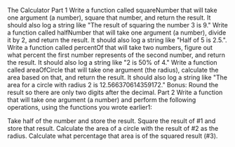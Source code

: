 The Calculator
Part 1
Write a function called squareNumber that will take one argument (a number), square that number, and return the result. It should also log a string like "The result of squaring the number 3 is 9."
Write a function called halfNumber that will take one argument (a number), divide it by 2, and return the result. It should also log a string like "Half of 5 is 2.5.".
Write a function called percentOf that will take two numbers, figure out what percent the first number represents of the second number, and return the result. It should also log a string like "2 is 50% of 4."
Write a function called areaOfCircle that will take one argument (the radius), calculate the area based on that, and return the result. It should also log a string like "The area for a circle with radius 2 is 12.566370614359172."
Bonus: Round the result so there are only two digits after the decimal.
Part 2
Write a function that will take one argument (a number) and perform the following operations, using the functions you wrote earlier1:

Take half of the number and store the result.
Square the result of #1 and store that result.
Calculate the area of a circle with the result of #2 as the radius.
Calculate what percentage that area is of the squared result (#3).
